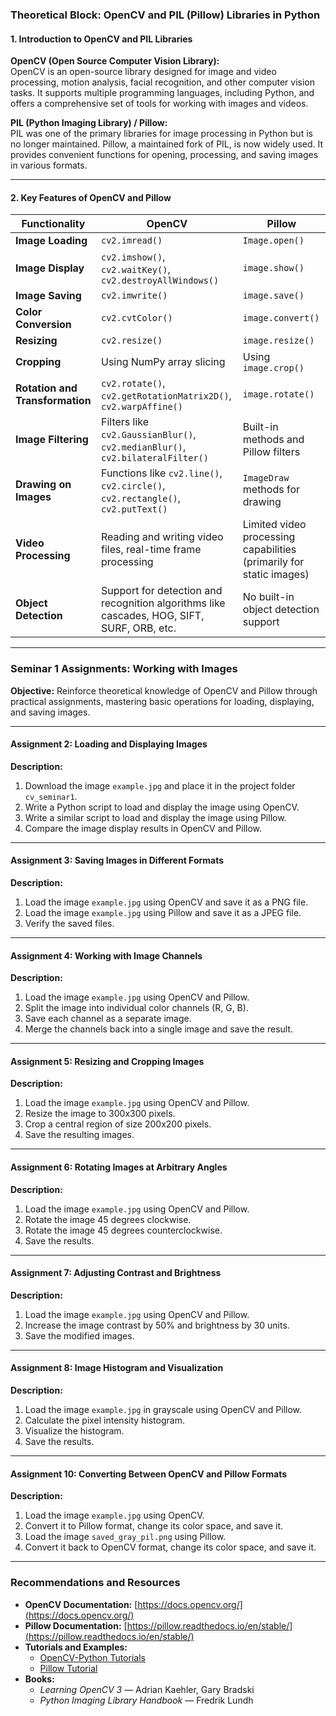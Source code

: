 ### **Theoretical Block: OpenCV and PIL (Pillow) Libraries in Python**

#### **1. Introduction to OpenCV and PIL Libraries**

**OpenCV (Open Source Computer Vision Library):**  
OpenCV is an open-source library designed for image and video processing, motion analysis, facial recognition, and other computer vision tasks. It supports multiple programming languages, including Python, and offers a comprehensive set of tools for working with images and videos.

**PIL (Python Imaging Library) / Pillow:**  
PIL was one of the primary libraries for image processing in Python but is no longer maintained. Pillow, a maintained fork of PIL, is now widely used. It provides convenient functions for opening, processing, and saving images in various formats.

---

#### **2. Key Features of OpenCV and Pillow**

| **Functionality**            | **OpenCV**                                                                                     | **Pillow**                                                                                     |
|------------------------------|-----------------------------------------------------------------------------------------------|-----------------------------------------------------------------------------------------------|
| **Image Loading**            | `cv2.imread()`                                                                               | `Image.open()`                                                                                |
| **Image Display**            | `cv2.imshow()`, `cv2.waitKey()`, `cv2.destroyAllWindows()`                                   | `image.show()`                                                                               |
| **Image Saving**             | `cv2.imwrite()`                                                                              | `image.save()`                                                                               |
| **Color Conversion**         | `cv2.cvtColor()`                                                                             | `image.convert()`                                                                            |
| **Resizing**                 | `cv2.resize()`                                                                               | `image.resize()`                                                                             |
| **Cropping**                 | Using NumPy array slicing                                                                    | Using `image.crop()`                                                                         |
| **Rotation and Transformation** | `cv2.rotate()`, `cv2.getRotationMatrix2D()`, `cv2.warpAffine()`                             | `image.rotate()`                                                                             |
| **Image Filtering**          | Filters like `cv2.GaussianBlur()`, `cv2.medianBlur()`, `cv2.bilateralFilter()`                | Built-in methods and Pillow filters                                                          |
| **Drawing on Images**        | Functions like `cv2.line()`, `cv2.circle()`, `cv2.rectangle()`, `cv2.putText()`               | `ImageDraw` methods for drawing                                                             |
| **Video Processing**         | Reading and writing video files, real-time frame processing                                  | Limited video processing capabilities (primarily for static images)                         |
| **Object Detection**         | Support for detection and recognition algorithms like cascades, HOG, SIFT, SURF, ORB, etc.   | No built-in object detection support                                                        |

---

### **Seminar 1 Assignments: Working with Images**

**Objective:** Reinforce theoretical knowledge of OpenCV and Pillow through practical assignments, mastering basic operations for loading, displaying, and saving images.

---

#### **Assignment 2: Loading and Displaying Images**

**Description:**  
1. Download the image `example.jpg` and place it in the project folder `cv_seminar1`.  
2. Write a Python script to load and display the image using OpenCV.  
3. Write a similar script to load and display the image using Pillow.  
4. Compare the image display results in OpenCV and Pillow.  

---

#### **Assignment 3: Saving Images in Different Formats**

**Description:**  
1. Load the image `example.jpg` using OpenCV and save it as a PNG file.  
2. Load the image `example.jpg` using Pillow and save it as a JPEG file.  
3. Verify the saved files.  

---

#### **Assignment 4: Working with Image Channels**

**Description:**  
1. Load the image `example.jpg` using OpenCV and Pillow.  
2. Split the image into individual color channels (R, G, B).  
3. Save each channel as a separate image.  
4. Merge the channels back into a single image and save the result.  

---

#### **Assignment 5: Resizing and Cropping Images**

**Description:**  
1. Load the image `example.jpg` using OpenCV and Pillow.  
2. Resize the image to 300x300 pixels.  
3. Crop a central region of size 200x200 pixels.  
4. Save the resulting images.  

---

#### **Assignment 6: Rotating Images at Arbitrary Angles**

**Description:**  
1. Load the image `example.jpg` using OpenCV and Pillow.  
2. Rotate the image 45 degrees clockwise.  
3. Rotate the image 45 degrees counterclockwise.  
4. Save the results.  

---

#### **Assignment 7: Adjusting Contrast and Brightness**

**Description:**  
1. Load the image `example.jpg` using OpenCV and Pillow.  
2. Increase the image contrast by 50% and brightness by 30 units.  
3. Save the modified images.  

---

#### **Assignment 8: Image Histogram and Visualization**

**Description:**  
1. Load the image `example.jpg` in grayscale using OpenCV and Pillow.  
2. Calculate the pixel intensity histogram.  
3. Visualize the histogram.  
4. Save the results.  

---

#### **Assignment 10: Converting Between OpenCV and Pillow Formats**

**Description:**  
1. Load the image `example.jpg` using OpenCV.  
2. Convert it to Pillow format, change its color space, and save it.  
3. Load the image `saved_gray_pil.png` using Pillow.  
4. Convert it back to OpenCV format, change its color space, and save it.  

---

### **Recommendations and Resources**

- **OpenCV Documentation:** [https://docs.opencv.org/](https://docs.opencv.org/)  
- **Pillow Documentation:** [https://pillow.readthedocs.io/en/stable/](https://pillow.readthedocs.io/en/stable/)  
- **Tutorials and Examples:**  
  - [OpenCV-Python Tutorials](https://docs.opencv.org/master/d6/d00/tutorial_py_root.html)  
  - [Pillow Tutorial](https://pillow.readthedocs.io/en/stable/handbook/tutorial.html)  
- **Books:**  
  - *Learning OpenCV 3* — Adrian Kaehler, Gary Bradski  
  - *Python Imaging Library Handbook* — Fredrik Lundh  
